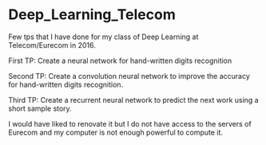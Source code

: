 # Deep_Learning_Telecom
Few tps that I have done for my class of Deep Learning at Telecom/Eurecom in 2016.

First TP:
Create a neural network for hand-written digits recognition

Second TP:
Create a convolution neural network to improve the accuracy for hand-written digits recognition.

Third TP:
Create a recurrent neural network to predict the next work using a short sample story.

I would have liked to renovate it but I do not have access to the servers of Eurecom and my computer is not enough powerful to compute it.
